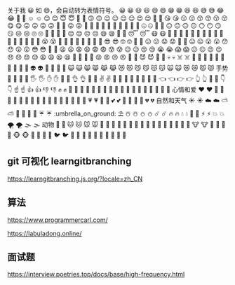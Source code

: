 关于我
:grinning:
如 :smile:，会自动转为表情符号。
:grinning: 😀
:smiley: 😃
:smile: 😄
:grin: 😁
:laughing: 😆
:sweat_smile: 😅
:joy: 😂
:rofl: 🤣
:relaxed: ☺️
:blush: 😊
:innocent: 😇
:slightly_smiling_face: 🙂
:upside_down_face: 🙃
:wink: 😉
:relieved: 😌
:heart_eyes: 😍
:smiling_face_with_three_hearts: 🥰
:kissing_heart: 😘
:kissing: 😗
:kissing_smiling_eyes: 😙
:kissing_closed_eyes: 😚
:yum: 😋
:stuck_out_tongue: 😛
:stuck_out_tongue_winking_eye: 😜
:zany_face: 🤪
:stuck_out_tongue_closed_eyes: 😝
:money_mouth_face: 🤑
:hugs: 🤗
:hand_over_mouth: 🤭
:shushing_face: 🤫
:thinking: 🤔
:zipper_mouth_face: 🤐
:raised_eyebrow: 🤨
:neutral_face: 😐
:expressionless: 😑
:no_mouth: 😶
:smirk: 😏
:unamused: 😒
:roll_eyes: 🙄
:grimacing: 😬
:lying_face: 🤥
:relieved: 😌
:pensive: 😔
:sleepy: 😪
:drooling_face: 🤤
:sleeping: 😴
:mask: 😷
:face_with_thermometer: 🤒
:face_with_head_bandage: 🤕
:nauseated_face: 🤢
:vomiting_face: 🤮
:sneezing_face: 🤧
:hot_face: 🥵
:cold_face: 🥶
:woozy_face: 🥴
:dizzy_face: 😵
:exploding_head: 🤯
:cowboy_hat_face: 🤠
:partying_face: 🥳
:disguised_face: 🥸
:sunglasses: 😎
:nerd_face: 🤓
:monocle_face: 🧐
:confused: 😕
:worried: 😟
:slightly_frowning_face: 🙁
:frowning_face: ☹️
:open_mouth: 😮
:hushed: 😯
:astonished: 😲
:flushed: 😳
:pleading_face: 🥺
:frowning: 😦
:anguished: 😧
:fearful: 😨
:cold_sweat: 😰
:disappointed_relieved: 😥
:cry: 😢
:sob: 😭
:scream: 😱
:confounded: 😖
:persevere: 😣
:disappointed: 😞
:sweat: 😓
:weary: 😩
:tired_face: 😫
:yawning_face: 🥱
:triumph: 😤
:rage: 😡
:angry: 😠
:cursing_face: 🤬
:smiling_imp: 😈
:imp: 👿
:skull: 💀
:skull_and_crossbones: ☠️
:hankey: 💩
:clown_face: 🤡
:japanese_ogre: 👹
:japanese_goblin: 👺
:ghost: 👻
:alien: 👽
:space_invader: 👾
:robot: 🤖
:smiley_cat: 😺
:smile_cat: 😸
:joy_cat: 😹
:heart_eyes_cat: 😻
:smirk_cat: 😼
:kissing_cat: 😽
:scream_cat: 🙀
:crying_cat_face: 😿
:pouting_cat: 😾
手势
:wave: 👋
:raised_back_of_hand: 🤚
:raised_hand_with_fingers_splayed: 🖐
:raised_hand: ✋
:vulcan_salute: 🖖
:ok_hand: 👌
:pinching_hand: 🤏
:v: ✌️
:crossed_fingers: 🤞
:love_you_gesture: 🤟
:metal: 🤘
:call_me_hand: 🤙
:point_left: 👈
:point_right: 👉
:point_up_2: 👆
:middle_finger: 🖕
:point_down: 👇
:point_up: ☝️
:+1: 👍
:-1: 👎
:fist: ✊
:facepunch: 👊
:fist_left: 🤛
:fist_right: 🤜
:clap: 👏
:raised_hands: 🙌
:open_hands: 👐
:palms_up_together: 🤲
:handshake: 🤝
:pray: 🙏
心情和爱
:heart: ❤️
:orange_heart: 🧡
:yellow_heart: 💛
:green_heart: 💚
:blue_heart: 💙
:purple_heart: 💜
:black_heart: 🖤
:white_heart: 🤍
:brown_heart: 🤎
:heartpulse: 💗
:heartbeat: 💓
:two_hearts: 💕
:revolving_hearts: 💞
:sparkling_heart: 💖
:broken_heart: 💔
自然和天气
:sunny: ☀️
:cloud: ☁️
:partly_sunny: ⛅
:rainbow: 🌈
:closed_umbrella: 🌂
:umbrella: ☔
:umbrella_on_ground: ⛱️
:snowman_with_snow: ☃️
:snowman: ⛄
:comet: ☄️
:fire: 🔥
:droplet: 💧
:ocean: 🌊
:zap: ⚡
:boom: 💥
:tornado: 🌪️
:fog: 🌫️
动物
:dog: 🐶
:cat: 🐱
:mouse: 🐭
:hamster: 🐹
:rabbit: 🐰
:fox_face: 🦊
:bear: 🐻
:panda_face: 🐼
:koala: 🐨
:tiger: 🐯
:lion: 🦁
:cow: 🐮
:pig: 🐷
:frog: 🐸
:monkey_face: 🐵
:chicken: 🐔
:penguin: 🐧
:bird: 🐦
:baby_chick: 🐤
:hatching_chick: 🐣
:hatched_chick: 🐥
:duck: 🦆
:eagle: 🦅

## git 可视化 learngitbranching

https://learngitbranching.js.org/?locale=zh_CN

## 算法

https://www.programmercarl.com/

https://labuladong.online/

## 面试题

https://interview.poetries.top/docs/base/high-frequency.html
